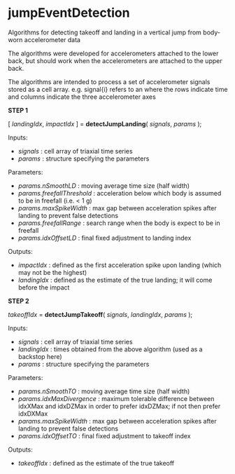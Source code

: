 # jumpEventDetection
Algorithms for detecting takeoff and landing in a vertical jump from body-worn accelerometer data

The algorithms were developed for accelerometers attached to the lower back, but should work when the accelerometers are attached to the upper back.

The algorithms are intended to process a set of accelerometer signals stored as a cell array.
e.g. signal{i} refers to an where the rows indicate time and columns indicate the three accelerometer axes


**STEP 1**

[ *landingIdx*, *impactIdx* ] = **detectJumpLanding**( *signals*, *params* );

Inputs:
- *signals* : cell array of triaxial time series 
- *params* : structure specifying the parameters

Parameters:
- *params.nSmoothLD* : moving average time size (half width)
- *params.freefallThreshold* : acceleration below which body is assumed to be in freefall (i.e. < 1 g)
- *params.maxSpikeWidth* : max gap between acceleration spikes after landing to prevent false detections
- *params.freefallRange* : search range when the body is expect to be in freefall
- *params.idxOffsetLD* : final fixed adjustment to landing index 

Outputs:
- *impactIdx* : defined as the first acceleration spike upon landing (which may not be the highest)
- *landingIdx* : defined as the estimate of the true landing; it will come before the impact



**STEP 2**

*takeoffIdx* = **detectJumpTakeoff**( *signals*, *landingIdx*, *params* );

Inputs:
- *signals* : cell array of triaxial time series
- *landingIdx* : times obtained from the above algorithm (used as a backstop here)
- *params* : structure specifying the parameters

Parameters:
- *params.nSmoothTO* : moving average time size (half width)
- *params.idxMaxDivergence* : maximum tolerable difference between idxXMax and idxDZMax in order to prefer idxDZMax; if not then prefer idxDXMax
- *params.maxSpikeWidth* : max gap between acceleration spikes after landing to prevent false detections
- *params.idxOffsetTO* : final fixed adjustment to takeoff index 

Outputs:
- *takeoffIdx* : defined as the estimate of the true takeoff





